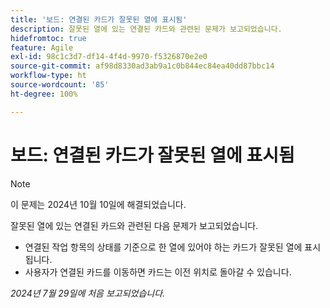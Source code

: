```yaml
---
title: '보드: 연결된 카드가 잘못된 열에 표시됨'
description: 잘못된 열에 있는 연결된 카드와 관련된 문제가 보고되었습니다.
hidefromtoc: true
feature: Agile
exl-id: 98c1c3d7-df14-4f4d-9970-f5326870e2e0
source-git-commit: af98d8330ad3ab9a1c0b844ec84ea40dd87bbc14
workflow-type: ht
source-wordcount: '85'
ht-degree: 100%

---
```


# 보드: 연결된 카드가 잘못된 열에 표시됨

>[!NOTE]
>
>이 문제는 2024년 10월 10일에 해결되었습니다.


잘못된 열에 있는 연결된 카드와 관련된 다음 문제가 보고되었습니다.

* 연결된 작업 항목의 상태를 기준으로 한 열에 있어야 하는 카드가 잘못된 열에 표시됩니다.
* 사용자가 연결된 카드를 이동하면 카드는 이전 위치로 돌아갈 수 있습니다.

_2024년 7월 29일에 처음 보고되었습니다._
